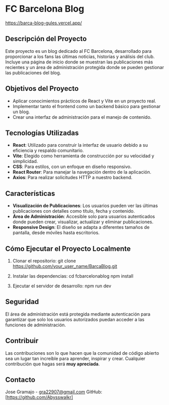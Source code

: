 # FC Barcelona Blog
https://barca-blog-gules.vercel.app/

## Descripción del Proyecto

Este proyecto es un blog dedicado al FC Barcelona, desarrollado para proporcionar a los fans las últimas noticias, historias y análisis del club. Incluye una página de inicio donde se muestran las publicaciones más recientes y un área de administración protegida donde se pueden gestionar las publicaciones del blog.

## Objetivos del Proyecto

- Aplicar conocimientos prácticos de React y Vite en un proyecto real.
- Implementar tanto el frontend como un backend básico para gestionar un blog.
- Crear una interfaz de administración para el manejo de contenido.

## Tecnologías Utilizadas

- **React**: Utilizado para construir la interfaz de usuario debido a su eficiencia y respaldo comunitario.
- **Vite**: Elegido como herramienta de construcción por su velocidad y simplicidad.
- **CSS**: Para estilos, con un enfoque en diseño responsivo.
- **React Router**: Para manejar la navegación dentro de la aplicación.
- **Axios**: Para realizar solicitudes HTTP a nuestro backend.

## Características

- **Visualización de Publicaciones**: Los usuarios pueden ver las últimas publicaciones con detalles como título, fecha y contenido.
- **Área de Administración**: Accesible solo para usuarios autenticados donde pueden crear, visualizar, actualizar y eliminar publicaciones.
- **Responsive Design**: El diseño se adapta a diferentes tamaños de pantalla, desde móviles hasta escritorios.

## Cómo Ejecutar el Proyecto Localmente

1. Clonar el repositorio:
git clone https://github.com/your_user_name/BarcaBlog.git

2. Instalar las dependencias:
cd fcbarcelonablog
npm install

3. Ejecutar el servidor de desarrollo:
npm run dev

## Seguridad

El área de administración está protegida mediante autenticación para garantizar que solo los usuarios autorizados puedan acceder a las funciones de administración.

## Contribuir

Las contribuciones son lo que hacen que la comunidad de código abierto sea un lugar tan increíble para aprender, inspirar y crear. Cualquier contribución que hagas será **muy apreciada**.

## Contacto

Jose Gramajo - gra22907@gmail.com
GitHub: [https://github.com/Abysswalkr]
